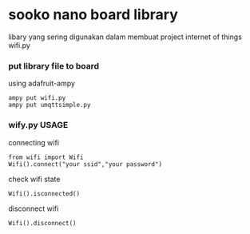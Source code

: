 # sooko nano board library

libary yang sering digunakan dalam membuat project internet of things
wifi.py

### put library file to board
using adafruit-ampy


```
ampy put wifi.py
ampy put umqttsimple.py
```

### wify.py USAGE
connecting wifi
```
from wifi import Wifi
Wifi().connect("your ssid","your password")
```

check wifi state 
```
Wifi().isconnected()

```
disconnect wifi 
```
Wifi().disconnect()

```